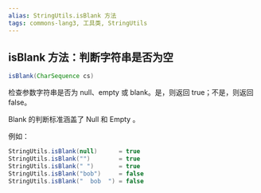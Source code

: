 ```yaml
---
alias: StringUtils.isBlank 方法
tags: commons-lang3, 工具类, StringUtils
---
```


## isBlank 方法：判断字符串是否为空

```java
isBlank(CharSequence cs)
```

检查参数字符串是否为 null、empty 或 blank。是，则返回 true；不是，则返回 false。

Blank 的判断标准涵盖了 Null 和 Empty 。

例如：

```java
StringUtils.isBlank(null)      = true
StringUtils.isBlank("")        = true
StringUtils.isBlank(" ")       = true
StringUtils.isBlank("bob")     = false
StringUtils.isBlank("  bob  ") = false
```
